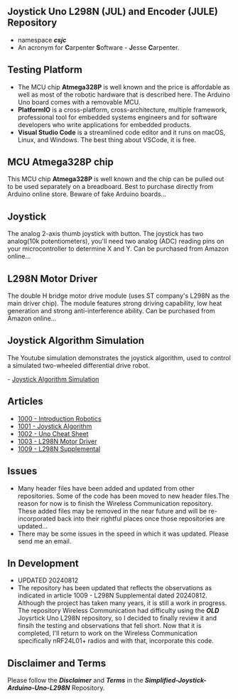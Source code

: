 ## Joystick Uno L298N (JUL) and Encoder (JULE) Repository
- namespace ***csjc***
- An acronym for **C**arpenter **S**oftware - **J**esse **C**arpenter.
## Testing Platform
- The MCU chip **Atmega328P** is well known and the price is affordable as well as most of the robotic hardware that is described here. The Arduino Uno board comes with a removable MCU.
- **PlatformIO** is a cross-platform, cross-architecture, multiple framework, professional tool for embedded systems engineers and for software developers who write applications for embedded products. 
- **Visual Studio Code** is a streamlined code editor and it runs on macOS, Linux, and Windows. The best thing about VSCode, it is free.

## MCU Atmega328P chip 
This MCU chip **Atmega328P** is well known and the chip can be pulled out to be used separately on a breadboard. Best to purchase directly from Arduino online store. Beware of fake Arduino boards...

## Joystick 
The analog 2-axis thumb joystick with button. The joystick has two analog(10k potentiometers), you'll need two analog (ADC) reading pins on your microcontroller to determine X and Y. Can be purchased from Amazon online...

## L298N Motor Driver
The double H bridge motor drive module (uses ST company's L298N as the main driver chip). The module features strong driving capability, low heat generation and strong anti-interference ability. Can be purchased from Amazon online...

## Joystick Algorithm Simulation
The Youtube simulation demonstrates the joystick algorithm, used to control a simulated two-wheeled differential drive robot. 

<p align="left";>
- <a href="https://www.youtube.com/watch?v=maIHbdbDBwo&t=2s" target="_blank">Joystick Algorithm Simulation</a>
</p>

## Articles
- [1000 - Introduction Robotics](https://drive.google.com/file/d/1Dmt-Lnc2KMzl4EjL4ihP7fVtk7ZHAiGV)
- [1001 - Joystick Algorithm](https://drive.google.com/file/d/1NWyJNbflDFk-_vE7-pGfnt6WhvIDyZ1B)
- [1002 - Uno Cheat Sheet](https://drive.google.com/file/d/1r-AutvVJScXfUDVOH7RLNjrZWK_W046T)
- [1003 - L298N Motor Driver](https://drive.google.com/file/d/1zkDbkL4lXTcrqmDfqsa8_27vTxWxcHJO)
- [1009 - L298N Supplemental](https://drive.google.com/file/d/1hfID9Dil6DlOnyhPKHHpQdPAA15qIXXg)

## Issues
- Many header files have been added and updated from other repositories. Some of the code has been moved to new header files.The reason for now is to finish the Wireless Communication repository. These added files may be removed in the near future and will be re-incorporated back into their rightful places once those repositories are updated...
- There may be some issues in the speed in which it was updated. Please send me an email.

## In Development
- UPDATED 20240812
- The repository has been updated that reflects the observations as indicated in article 1009 - L298N Supplemental dated 20240812. Although the project has taken many years, it is still a work in progress. The repository Wireless Communication had difficulty using the ***OLD*** Joysrtick Uno L298N repository, so I decided to finally review it and finsih the testing and observations that fell short. Now that it is completed, I'll return to work on the Wireless Communication specifically nRF24L01+ radios and with that, incorporate this code.

## Disclaimer and Terms
Please follow the ***Disclaimer*** and ***Terms*** in the ***Simplified-Joystick-Arduino-Uno-L298N*** Repository.
   
